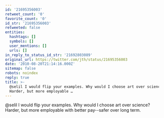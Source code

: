```yaml
---
id: '21695356003'
retweet_count: '0'
favorite_count: '0'
id_str: '21695356003'
retweeted: false
entities:
  hashtags: []
  symbols: []
  user_mentions: []
  urls: []
in_reply_to_status_id_str: '21692803089'
original_url: https://twitter.com/jth/status/21695356003
date: '2010-08-20T21:14:16.000Z'
sitemap: false
robots: noindex
reply: true
title: >-
  @selil I would flip your examples. Why would I choose art over science?
  Harder, but more employable …
---
```


@selil I would flip your examples. Why would I choose art over science? Harder, but more employable with better pay--safer over long term.